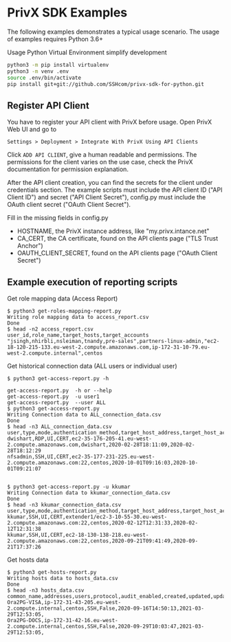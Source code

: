 # PrivX SDK Examples

The following examples demonstrates a typical usage scenario. The usage of examples requires Python 3.6+ 

Usage Python Virtual Environment simplify development 

```bash
python3 -m pip install virtualenv
python3 -m venv .env
source .env/bin/activate
pip install git+git://github.com/SSHcom/privx-sdk-for-python.git
```

## Register API Client

You have to register your API client with PrivX before usage. Open PrivX Web UI and go to

```
Settings > Deployment > Integrate With PrivX Using API Clients
```

Click `ADD API CLIENT`, give a human readable and permissions. The permissions for the client varies on the use case, check the PrivX documentation for permission explanation.

After the API client creation, you can find the secrets for the client
under credentials section. The example scripts must include the API client ID
("API Client ID") and secret ("API Client Secret"), config.py must include
the OAuth client secret ("OAuth Client Secret").

Fill in the missing fields in config.py
* HOSTNAME, the PrivX instance address, like "my.privx.intance.net"
* CA_CERT, the CA certificate, found on the API clients page ("TLS Trust Anchor")
* OAUTH_CLIENT_SECRET, found on the API clients page ("OAuth Client Secret")

## Example execution of reporting scripts

Get role mapping data (Access Report)
```
$ python3 get-roles-mapping-report.py
Writing role mapping data to access_report.csv
Done
$ head -n2 access_report.csv
user_id,role_name,target_hosts,target_accounts
"jsingh,nhirbli,nsleiman,tnandy,pre-sales",partners-linux-admin,"ec2-18-120-215-133.eu-west-2.compute.amazonaws.com,ip-172-31-10-79.eu-west-2.compute.internal",centos
```

Get historical connection data (ALL users or individual user)
```
$ python3 get-access-report.py -h

get-access-report.py  -h or --help
get-access-report.py  -u user1
get-access-report.py  --user ALL
$ python3 get-access-report.py
Writing Connection data to ALL_connection_data.csv
Done
$ head -n3 ALL_connection_data.csv
user,type,mode,authentication_method,target_host_address,target_host_account,connected,disconnected
dwishart,RDP,UI,CERT,ec2-35-176-205-41.eu-west-2.compute.amazonaws.com,dwishart,2020-02-28T18:11:09,2020-02-28T18:12:29
nfsadmin,SSH,UI,CERT,ec2-35-177-231-225.eu-west-2.compute.amazonaws.com:22,centos,2020-10-01T09:16:03,2020-10-01T09:21:07


$ python3 get-access-report.py -u kkumar
Writing Connection data to kkumar_connection_data.csv
Done
$ head -n3 kkumar_connection_data.csv
user,type,mode,authentication_method,target_host_address,target_host_account,connected,disconnected
kkumar,SSH,UI,CERT,extender1/ec2-3-10-55-30.eu-west-2.compute.amazonaws.com:22,centos,2020-02-12T12:31:33,2020-02-12T12:31:38
kkumar,SSH,UI,CERT,ec2-18-130-138-218.eu-west-2.compute.amazonaws.com:22,centos,2020-09-21T09:41:49,2020-09-21T17:37:26
```

Get hosts data
```
$ python3 get-hosts-report.py
Writing hosts data to hosts_data.csv
Done
$ head -n3 hosts_data.csv
common_name,addresses,users,protocol,audit_enabled,created,updated,updated_by
Ora2PG-VISA,ip-172-31-43-205.eu-west-2.compute.internal,centos,SSH,False,2020-09-16T14:50:13,2021-03-29T12:53:05,
Ora2PG-DOCS,ip-172-31-42-16.eu-west-2.compute.internal,centos,SSH,False,2020-09-29T10:03:47,2021-03-29T12:53:05,
```
